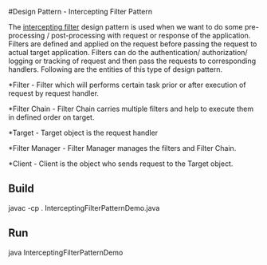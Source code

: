 #Design Pattern - Intercepting Filter Pattern
 
The [intercepting filter](http://www.tutorialspoint.com/design_pattern/intercepting_filter_pattern.htm) design pattern is used when we want to do some pre-processing / post-processing with request or response of the application. Filters are defined and applied on the request before passing the request to actual target application. Filters can do the authentication/ authorization/ logging or tracking of request and then pass the requests to corresponding handlers. Following are the entities of this type of design pattern.

*Filter - Filter which will performs certain task prior or after execution of request by request handler.

*Filter Chain - Filter Chain carries multiple filters and help to execute them in defined order on target.

*Target - Target object is the request handler

*Filter Manager - Filter Manager manages the filters and Filter Chain.

*Client - Client is the object who sends request to the Target object.


## Build

javac -cp . InterceptingFilterPatternDemo.java

## Run

java InterceptingFilterPatternDemo